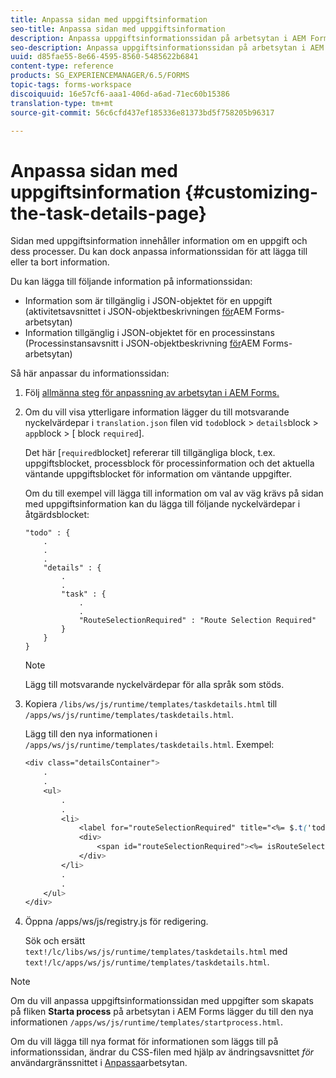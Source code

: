 ```yaml
---
title: Anpassa sidan med uppgiftsinformation
seo-title: Anpassa sidan med uppgiftsinformation
description: Anpassa uppgiftsinformationssidan på arbetsytan i AEM Forms för att ändra standardinformationen som visas för en uppgift.
seo-description: Anpassa uppgiftsinformationssidan på arbetsytan i AEM Forms för att ändra standardinformationen som visas för en uppgift.
uuid: d85fae55-8e66-4595-8560-5485622b6841
content-type: reference
products: SG_EXPERIENCEMANAGER/6.5/FORMS
topic-tags: forms-workspace
discoiquuid: 16e57cf6-aaa1-406d-a6ad-71ec60b15386
translation-type: tm+mt
source-git-commit: 56c6cfd437ef185336e81373bd5f758205b96317

---
```



# Anpassa sidan med uppgiftsinformation {#customizing-the-task-details-page}

Sidan med uppgiftsinformation innehåller information om en uppgift och dess processer. Du kan dock anpassa informationssidan för att lägga till eller ta bort information.

Du kan lägga till följande information på informationssidan:

* Information som är tillgänglig i JSON-objektet för en uppgift (aktivitetsavsnittet i JSON-objektbeskrivningen [för](/help/forms/using/html-workspace-json-object-description.md)AEM Forms-arbetsytan)
* Information tillgänglig i JSON-objektet för en processinstans (Processinstansavsnitt i JSON-objektbeskrivning [för](/help/forms/using/html-workspace-json-object-description.md)AEM Forms-arbetsytan)

Så här anpassar du informationssidan:

1. Följ [allmänna steg för anpassning av arbetsytan i AEM Forms.](/help/forms/using/generic-steps-html-workspace-customization.md)
1. Om du vill visa ytterligare information lägger du till motsvarande nyckelvärdepar i `translation.json` filen vid `todo`block > `details`block > `app`block > [ block `required`].

   Det här [`required`blocket] refererar till tillgängliga block, t.ex. uppgiftsblocket, processblock för processinformation och det aktuella väntande uppgiftsblocket för information om väntande uppgifter.

   Om du till exempel vill lägga till information om val av väg krävs på sidan med uppgiftsinformation kan du lägga till följande nyckelvärdepar i åtgärdsblocket:

   ```
   "todo" : {
       .
       .
       .
       "details" : {
           .
           .
           "task" : {
               .
               .
               "RouteSelectionRequired" : "Route Selection Required"
           }
       }
   }
   ```

   >[!NOTE]
   >
   >Lägg till motsvarande nyckelvärdepar för alla språk som stöds.

1. Kopiera `/libs/ws/js/runtime/templates/taskdetails.html` till `/apps/ws/js/runtime/templates/taskdetails.html`.

   Lägg till den nya informationen i `/apps/ws/js/runtime/templates/taskdetails.html`. Exempel:

   ```css
   <div class="detailsContainer">
       .
       .
       <ul>
           .
           .
           <li>
               <label for="routeSelectionRequired" title="<%= $.t('todo.details.task.RouteSelectionRequired')%>"><%= $.t('todo.details.task.RouteSelectionRequired')%></label>
               <div>
                   <span id="routeSelectionRequired"><%= isRouteSelectionRequired != null ? isRouteSelectionRequired : ''%></span>
               </div>
           </li>
           .
           .
       </ul>
   </div>
   ```

1. Öppna /apps/ws/js/registry.js för redigering.

   Sök och ersätt `text!/lc/libs/ws/js/runtime/templates/taskdetails.html` med `text!/lc/apps/ws/js/runtime/templates/taskdetails.html`.

>[!NOTE]
>
>Om du vill anpassa uppgiftsinformationssidan med uppgifter som skapats på fliken **Starta process** på arbetsytan i AEM Forms lägger du till den nya informationen `/apps/ws/js/runtime/templates/startprocess.html`.
>
>Om du vill lägga till nya format för informationen som läggs till på informationssidan, ändrar du CSS-filen med hjälp av ändringsavsnittet *för* användargränssnittet i [Anpassa](/help/forms/using/changing-locale-user-interface.md#main-pars-header-3)arbetsytan.
